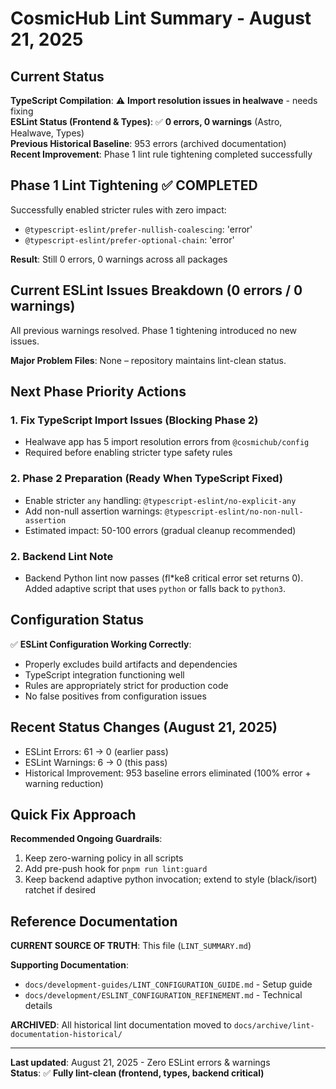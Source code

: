 # CosmicHub Lint Summary - August 21, 2025

## Current Status

**TypeScript Compilation**: ⚠️ **Import resolution issues in healwave** - needs fixing  
**ESLint Status (Frontend & Types)**: ✅ **0 errors, 0 warnings** (Astro, Healwave, Types)  
**Previous Historical Baseline**: 953 errors (archived documentation)  
**Recent Improvement**: Phase 1 lint rule tightening completed successfully

## Phase 1 Lint Tightening ✅ COMPLETED

Successfully enabled stricter rules with zero impact:

- `@typescript-eslint/prefer-nullish-coalescing`: 'error'
- `@typescript-eslint/prefer-optional-chain`: 'error'

**Result**: Still 0 errors, 0 warnings across all packages

## Current ESLint Issues Breakdown (0 errors / 0 warnings)

All previous warnings resolved. Phase 1 tightening introduced no new issues.

**Major Problem Files**: None – repository maintains lint-clean status.

## Next Phase Priority Actions

### 1. **Fix TypeScript Import Issues (Blocking Phase 2)**

- Healwave app has 5 import resolution errors from `@cosmichub/config`
- Required before enabling stricter type safety rules

### 2. **Phase 2 Preparation (Ready When TypeScript Fixed)**

- Enable stricter `any` handling: `@typescript-eslint/no-explicit-any`
- Add non-null assertion warnings: `@typescript-eslint/no-non-null-assertion`
- Estimated impact: 50-100 errors (gradual cleanup recommended)

### 2. **Backend Lint Note**

- Backend Python lint now passes (fl\*ke8 critical error set returns 0). Added adaptive script that
  uses `python` or falls back to `python3`.

## Configuration Status

✅ **ESLint Configuration Working Correctly**:

- Properly excludes build artifacts and dependencies
- TypeScript integration functioning well
- Rules are appropriately strict for production code
- No false positives from configuration issues

## Recent Status Changes (August 21, 2025)

- ESLint Errors: 61 -> 0 (earlier pass)
- ESLint Warnings: 6 -> 0 (this pass)
- Historical Improvement: 953 baseline errors eliminated (100% error + warning reduction)

## Quick Fix Approach

**Recommended Ongoing Guardrails**:

1. Keep zero-warning policy in all scripts
2. Add pre-push hook for `pnpm run lint:guard`
3. Keep backend adaptive python invocation; extend to style (black/isort) ratchet if desired

## Reference Documentation

**CURRENT SOURCE OF TRUTH**: This file (`LINT_SUMMARY.md`)

**Supporting Documentation**:

- `docs/development-guides/LINT_CONFIGURATION_GUIDE.md` - Setup guide
- `docs/development/ESLINT_CONFIGURATION_REFINEMENT.md` - Technical details

**ARCHIVED**: All historical lint documentation moved to
`docs/archive/lint-documentation-historical/`

---

**Last updated**: August 21, 2025 - Zero ESLint errors & warnings  
**Status**: ✅ **Fully lint-clean (frontend, types, backend critical)**
